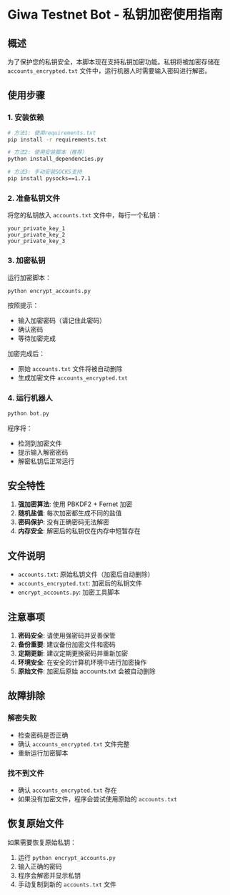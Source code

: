 # Giwa Testnet Bot - 私钥加密使用指南

## 概述
为了保护您的私钥安全，本脚本现在支持私钥加密功能。私钥将被加密存储在 `accounts_encrypted.txt` 文件中，运行机器人时需要输入密码进行解密。

## 使用步骤

### 1. 安装依赖
```bash
# 方法1: 使用requirements.txt
pip install -r requirements.txt

# 方法2: 使用安装脚本（推荐）
python install_dependencies.py

# 方法3: 手动安装SOCKS支持
pip install pysocks==1.7.1
```

### 2. 准备私钥文件
将您的私钥放入 `accounts.txt` 文件中，每行一个私钥：
```
your_private_key_1
your_private_key_2
your_private_key_3
```

### 3. 加密私钥
运行加密脚本：
```bash
python encrypt_accounts.py
```

按照提示：
- 输入加密密码（请记住此密码）
- 确认密码
- 等待加密完成

加密完成后：
- 原始 `accounts.txt` 文件将被自动删除
- 生成加密文件 `accounts_encrypted.txt`

### 4. 运行机器人
```bash
python bot.py
```

程序将：
- 检测到加密文件
- 提示输入解密密码
- 解密私钥后正常运行

## 安全特性

1. **强加密算法**: 使用 PBKDF2 + Fernet 加密
2. **随机盐值**: 每次加密都生成不同的盐值
3. **密码保护**: 没有正确密码无法解密
4. **内存安全**: 解密后的私钥仅在内存中短暂存在

## 文件说明

- `accounts.txt`: 原始私钥文件（加密后自动删除）
- `accounts_encrypted.txt`: 加密后的私钥文件
- `encrypt_accounts.py`: 加密工具脚本

## 注意事项

1. **密码安全**: 请使用强密码并妥善保管
2. **备份重要**: 建议备份加密文件和密码
3. **定期更新**: 建议定期更换密码并重新加密
4. **环境安全**: 在安全的计算机环境中进行加密操作
5. **原始文件**: 加密后原始 accounts.txt 会被自动删除

## 故障排除

### 解密失败
- 检查密码是否正确
- 确认 `accounts_encrypted.txt` 文件完整
- 重新运行加密脚本

### 找不到文件
- 确认 `accounts_encrypted.txt` 存在
- 如果没有加密文件，程序会尝试使用原始的 `accounts.txt`

## 恢复原始文件
如果需要恢复原始私钥：
1. 运行 `python encrypt_accounts.py`
2. 输入正确的密码
3. 程序会解密并显示私钥
4. 手动复制到新的 `accounts.txt` 文件
